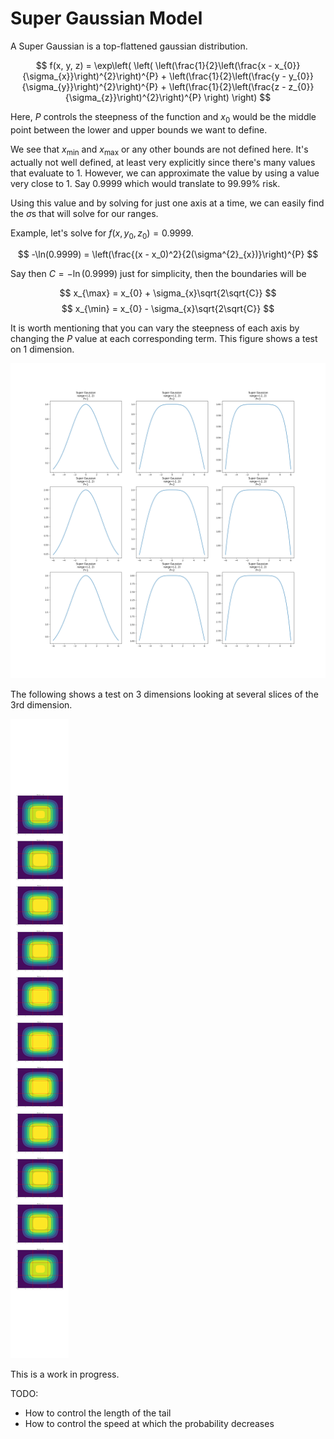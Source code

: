 # Super Gaussian Model

A Super Gaussian is a top-flattened gaussian distribution.

$$
f(x, y, z) = \exp\left( \left( \left(\frac{1}{2}\left(\frac{x - x_{0}}{\sigma_{x}}\right)^{2}\right)^{P} + \left(\frac{1}{2}\left(\frac{y - y_{0}}{\sigma_{y}}\right)^{2}\right)^{P} + \left(\frac{1}{2}\left(\frac{z - z_{0}}{\sigma_{z}}\right)^{2}\right)^{P} \right) \right)
$$

Here, $P$ controls the steepness of the function and $x_0$ would be the middle point between the lower and upper bounds we want to define.

We see that $x_{\min}$ and $x_{\max}$ or any other bounds are not defined here. It's actually not well defined, at least very explicitly since there's many values that evaluate to 1. However, we can approximate the value by using a value very close to 1. Say 0.9999 which would translate to 99.99% risk.

Using this value and by solving for just one axis at a time, we can easily find the $\sigma$s that will solve for our ranges.

Example, let's solve for $f(x, y_{0}, z_{0}) = 0.9999$.

$$
-\ln(0.9999) = \left(\frac{(x - x_0)^2}{2(\sigma^{2}_{x})}\right)^{P}
$$

Say then $C = -\ln(0.9999)$ just for simplicity, then the boundaries will be

$$
x_{\max} = x_{0} + \sigma_{x}\sqrt{2\sqrt{C}} 
$$
$$
x_{\min} = x_{0} - \sigma_{x}\sqrt{2\sqrt{C}} 
$$

It is worth mentioning that you can vary the steepness of each axis by changing the $P$ value at each corresponding term.
This figure shows a test on 1 dimension.

![1-dimensional-test](tmp/figures/sg_1d_test.png)

The following shows a test on 3 dimensions looking at several slices of the 3rd dimension.

![3-dimensional-test](tmp/figures/3DSuperGaussianSim.png)

This is a work in progress.

TODO:
- How to control the length of the tail
- How to control the speed at which the probability decreases
